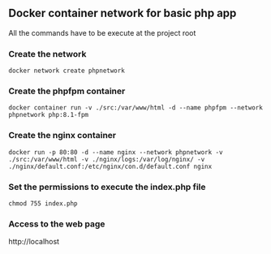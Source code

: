 ## Docker container network for basic php app
All the commands have to be execute at the project root

### Create the network
    docker network create phpnetwork

### Create the phpfpm container
    docker container run -v ./src:/var/www/html -d --name phpfpm --network phpnetwork php:8.1-fpm

### Create the nginx container
    docker run -p 80:80 -d --name nginx --network phpnetwork -v ./src:/var/www/html -v ./nginx/logs:/var/log/nginx/ -v ./nginx/default.conf:/etc/nginx/con.d/default.conf nginx

### Set the permissions to execute the index.php file
    chmod 755 index.php

### Access to the web page
http://localhost
